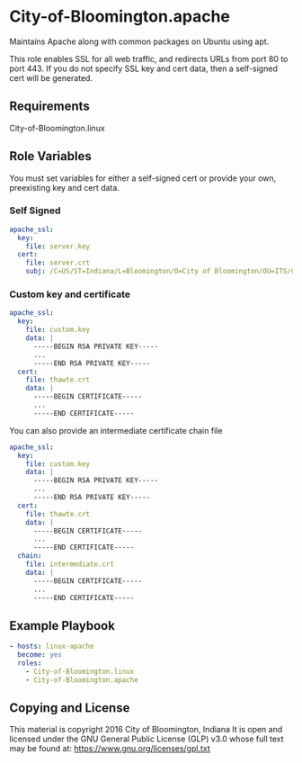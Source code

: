City-of-Bloomington.apache
=========

Maintains Apache along with common packages on Ubuntu using apt.

This role enables SSL for all web traffic, and redirects URLs from
port 80 to port 443.  If you do not specify SSL key and cert data,
then a self-signed cert will be generated.

Requirements
------------

City-of-Bloomington.linux

Role Variables
--------------

You must set variables for either a self-signed cert or provide your own,
preexisting key and cert data.

### Self Signed

```yml
apache_ssl:
  key:
    file: server.key
  cert:
    file: server.crt
    subj: /C=US/ST=Indiana/L=Bloomington/O=City of Bloomington/OU=ITS/CN={{ ansible_host }}
```

### Custom key and certificate

```yml
apache_ssl:
  key:
    file: custom.key
    data: |
      -----BEGIN RSA PRIVATE KEY-----
      ...
      -----END RSA PRIVATE KEY-----
  cert:
    file: thawte.crt
    data: |
      -----BEGIN CERTIFICATE-----
      ...
      -----END CERTIFICATE-----
```

You can also provide an intermediate certificate chain file

```yml
apache_ssl:
  key:
    file: custom.key
    data: |
      -----BEGIN RSA PRIVATE KEY-----
      ...
      -----END RSA PRIVATE KEY-----
  cert:
    file: thawte.crt
    data: |
      -----BEGIN CERTIFICATE-----
      ...
      -----END CERTIFICATE-----
  chain:
    file: intermediate.crt
    data: |
      -----BEGIN CERTIFICATE-----
      ...
      -----END CERTIFICATE-----
```

Example Playbook
----------------

```yml
- hosts: linux-apache
  become: yes
  roles:
    - City-of-Bloomington.linux
    - City-of-Bloomington.apache
```

Copying and License
-------

This material is copyright 2016 City of Bloomington, Indiana
It is open and licensed under the GNU General Public License (GLP) v3.0 whose full text may be found at:
https://www.gnu.org/licenses/gpl.txt
